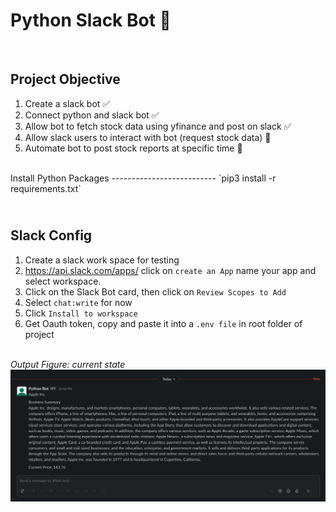Python Slack Bot 🐍 
===================================

<br>

Project Objective
--------------------
1. Create a slack bot ✅
2. Connect python and slack bot ✅
3. Allow bot to fetch stock data using yfinance and post on slack ✅
4. Allow slack users to interact with bot (request stock data) 🔨
5. Automate bot to post stock reports at specific time 🔨


<br>
Install Python Packages
--------------------------
`pip3 install -r requirements.txt`
<br>

<br>Slack Config
---------------
1. Create a slack work space for testing
2. https://api.slack.com/apps/ click on `create an App` name your app and select workspace.
3. Click on the Slack Bot card, then click on `Review Scopes to Add` 
4. Select `chat:write` for now
5. Click `Install to workspace`
6. Get Oauth token, copy and paste it into a `.env file` in root folder of project


<br><i>Output Figure: current state</i>
<img src="static/report.png"
     alt="example-energy"
     style="float: left; margin-right: 10px; margin-bottom: 50px;" />

<br>


<hr>

